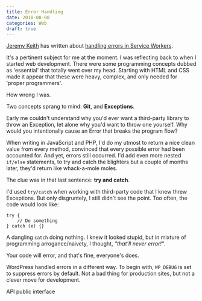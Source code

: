 ```yaml
---
title: Error Handling
date: 2018-08-08
categories: Web
draft: true
---
```


[Jeremy Keith](https://adactio.com) has written about [handling errors in Service Workers](https://adactio.com/journal/14241).

It's a pertinent subject for me at the moment. I was reflecting back to when I started web development. There were some programming concepts dubbed as 'essential' that totally went over my head. Starting with HTML and CSS made it appear that these were heavy, complex, and only needed for 'proper programmers'.

How wrong I was.

Two concepts sprang to mind: **Git**, and **Exceptions**.

Early me couldn't understand why you'd ever want a third-party library to throw an Exception, let alone why you'd want to throw one yourself. Why would you intentionally cause an Error that breaks the program flow?

When writing in JavaScript and PHP, I'd do my utmost to return a nice clean value from every method, convinced that every possible error had been accounted for. And yet, errors still occurred. I'd add even more nested `if/else` statements, to try and catch the blighters but a couple of months later, they'd return like whack-a-mole moles.

The clue was in that last sentence: **try and catch**.

I'd used `try/catch` when working with third-party code that I knew threw Exceptions. But only disgruntely, I still didn't see the point. Too often, the code would look like:

```
try {
    // Do something
} catch (e) {}
```

A dangling `catch` doing nothing. I knew it looked stupid, but in mixture of programming arrogance/naivety, I thought, _"that'll never error!"_.

Your code will error, and that's fine, everyone's does.



WordPress handled errors in a different way. To begin with, `WP_DEBUG` is set to suppress errors by default. Not a bad thing for production sites, but not a clever move for development.


API public interface
